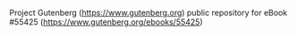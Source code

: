 Project Gutenberg (https://www.gutenberg.org) public repository for
eBook #55425 (https://www.gutenberg.org/ebooks/55425)
